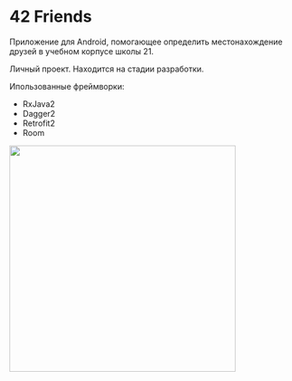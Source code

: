 #  42 Friends

Приложение для Android, помогающее определить местонахождение друзей в учебном корпусе школы 21.

Личный проект. Находится на стадии разработки.

Ипользованные фреймворки:
- RxJava2
- Dagger2
- Retrofit2
- Room

<img src="https://github.com/alxdthn/FriendLocation/blob/master/readmeSrc/TFSBoards.gif" width="400">